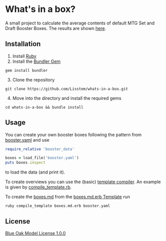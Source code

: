 # What's in a box?
A small project to calculate the average contents of default MTG Set and Draft Booster Boxes.
The results are shown [here](boxes.md).

## Installation
1. Install [Ruby](https://www.ruby-lang.org/en/documentation/installation/)
2. Install the [Bundler Gem](https://bundler.io/)
```
gem install bundler
```
3. Clone the repository
```
git clone https://github.com/Lisstem/whats-in-a-box.git
```
4. Move into the directory and install the required gems
```
cd whats-in-a-box && bundle install
```
## Usage
You can create your own booster boxes following the pattern from [booster.yaml](booster.yaml) and use
```ruby
require_relative 'booster_data'

boxes = load_file('booster.yaml')
puts boxes.inspect
```
to load the data (and print it).

To create overviews you can use the (basic) [template compiler](template_compiler.rb).
An example is given by [compile_template.rb](compile_template.rb).

To create the [boxes.md](boxes.md) from the [boxes.md.erb Template](boxes.md.erb) run
```
ruby compile_template boxes.md.erb booster.yaml
```
## License
[Blue Oak Model License 1.0.0](LICENSE.md)
